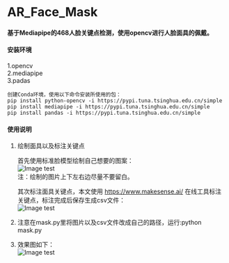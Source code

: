 # AR_Face_Mask

#### 基于Mediapipe的468人脸关键点检测，使用opencv进行人脸面具的佩戴。

#### 安装环境

1.opencv  
2.mediapipe  
3.padas

    创建Conda环境，使用以下命令安装所使用的包：  
    pip install python-opencv -i https://pypi.tuna.tsinghua.edu.cn/simple  
    pip install mediapipe -i https://pypi.tuna.tsinghua.edu.cn/simple  
    pip install pandas -i https://pypi.tuna.tsinghua.edu.cn/simple

#### 使用说明

1. 绘制面具以及标注关键点

    首先使用标准脸模型绘制自己想要的图案：  
    ![Image test](https://gitee.com/jin-wang11/AR_Face_Mask/blob/master/image/doc/468key_landmark.png)  
    注：绘制的图片上下左右边尽量不要留白。

    其次标注面具关键点，本文使用 https://www.makesense.ai/ 在线工具标注关键点，标注完成后保存生成csv文件：  
    ![Image test](https://gitee.com/jin-wang11/AR_Face_Mask/blob/master/image/doc/Annotation.jpg)

2. 注意在mask.py里将图片以及csv文件改成自己的路径，运行:python mask.py
3. 效果图如下：  
    ![Image test](https://gitee.com/jin-wang11/AR_Face_Mask/blob/master/image/doc/result.gif)
